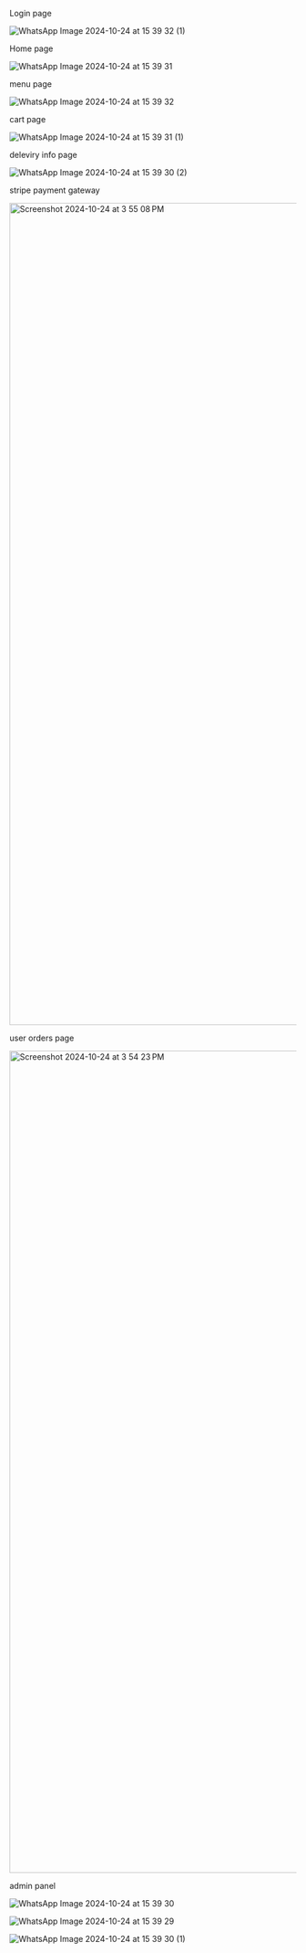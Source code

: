 Login page

![WhatsApp Image 2024-10-24 at 15 39 32 (1)](https://github.com/user-attachments/assets/41177fca-5550-4f67-abb3-835c7cc9b852)

Home page

![WhatsApp Image 2024-10-24 at 15 39 31](https://github.com/user-attachments/assets/5860a88b-e616-4de1-8202-fcece6de003f)

menu page

![WhatsApp Image 2024-10-24 at 15 39 32](https://github.com/user-attachments/assets/23b0fb1b-415d-44db-a306-c168dfe4c933)

cart page

![WhatsApp Image 2024-10-24 at 15 39 31 (1)](https://github.com/user-attachments/assets/ef4ec92b-1a17-4eda-ae6f-5195dbf5dde7)

deleviry info page

![WhatsApp Image 2024-10-24 at 15 39 30 (2)](https://github.com/user-attachments/assets/41c146d1-5a6f-4764-b535-9eb6996ebbd4)

stripe payment gateway

<img width="1440" alt="Screenshot 2024-10-24 at 3 55 08 PM" src="https://github.com/user-attachments/assets/c2e0a907-e471-42de-b94f-92786bb405df">

user orders page

<img width="1440" alt="Screenshot 2024-10-24 at 3 54 23 PM" src="https://github.com/user-attachments/assets/36e429e4-377d-4a42-a8ad-d2613a189807">

admin panel

![WhatsApp Image 2024-10-24 at 15 39 30](https://github.com/user-attachments/assets/d326ab3b-610e-4d18-b83f-5070f96b918e)

![WhatsApp Image 2024-10-24 at 15 39 29](https://github.com/user-attachments/assets/0c65852f-904b-42ce-81d4-874c60884892)

![WhatsApp Image 2024-10-24 at 15 39 30 (1)](https://github.com/user-attachments/assets/00a8f9af-29cc-48b3-84df-e1fccfad6797)




